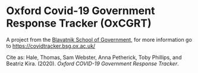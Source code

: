 # Oxford Covid-19 Government Response Tracker (OxCGRT)

<!--![Data link status](https://github.com/TobyPhillips/OxCGRT/workflows/Get%20latest%20data%20from%20OxCGRT/badge.svg)  <-- status of link to OxCGRT database-->

A project from the [Blavatnik School of Government](www.bsg.ox.ac.uk), for more information go to https://covidtracker.bsg.ox.ac.uk/

Cite as: Hale, Thomas, Sam Webster, Anna Petherick, Toby Phillips, and Beatriz Kira. (2020). _Oxford COVID-19 Government Response Tracker_.
